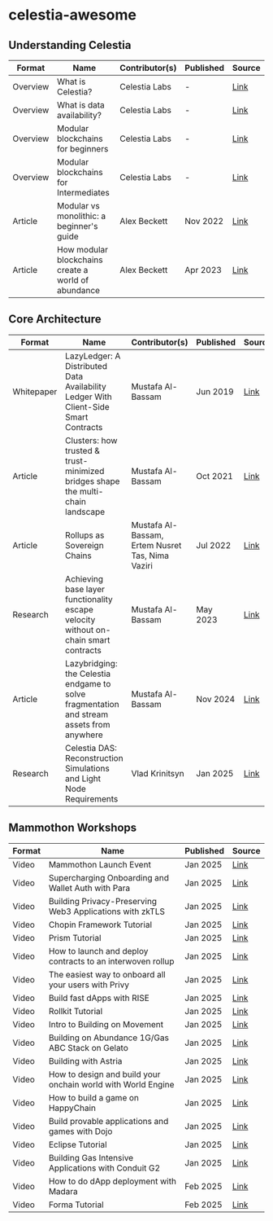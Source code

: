 # celestia-awesome

## Understanding Celestia

| Format     | Name                                                      | Contributor(s)   | Published | Source                                                                               |
|------------|-----------------------------------------------------------|------------------|-----------|--------------------------------------------------------------------------------------|
| Overview   | What is Celestia?                                         | Celestia Labs    | -         | [Link](https://celestia.org/what-is-celestia/)                                       |
| Overview   | What is data availability?                                | Celestia Labs    | -         | [Link](https://celestia.org/what-is-da/)                                             |
| Overview   | Modular blockchains for beginners                         | Celestia Labs    | -         | [Link](https://celestia.org/learn/beginners/modular-blockchains-for-beginners/)      |
| Overview   | Modular blockchains for Intermediates                     | Celestia Labs    | -         | [Link](https://celestia.org/learn/intermediates/modular-and-monolithic-blockchains/) |
| Article    | Modular vs monolithic: a beginner's guide                 | Alex Beckett     | Nov 2022  | [Link](https://blog.celestia.org/modular-vs-monolithic-a-beginners-guide/)           |
| Article    | How modular blockchains create a world of abundance       | Alex Beckett     | Apr 2023  | [Link](https://blog.celestia.org/abundant-blockchains/)                              |

## Core Architecture

| Format     | Name                                                                                      | Contributor(s)                                   | Published  | Source                                                                   |
|------------|-------------------------------------------------------------------------------------------|--------------------------------------------------|------------|--------------------------------------------------------------------------|
| Whitepaper | LazyLedger: A Distributed Data Availability Ledger With Client-Side Smart Contracts       | Mustafa Al-Bassam                                | Jun 2019 | [Link](https://arxiv.org/abs/1905.09274)                                   |
| Article    | Clusters: how trusted & trust-minimized bridges shape the multi-chain landscape           | Mustafa Al-Bassam                                | Oct 2021 | [Link](https://blog.celestia.org/clusters/)                                |
| Article    | Rollups as Sovereign Chains                                                               | Mustafa Al-Bassam, Ertem Nusret Tas, Nima Vaziri | Jul 2022 | [Link](https://blog.celestia.org/sovereign-rollup-chains/)                 |
| Research   | Achieving base layer functionality escape velocity without on-chain smart contracts       | Mustafa Al-Bassam                                | May 2023 | [Link](https://forum.celestia.org/t/achieving-base-layer-functionality-escape-velocity-without-on-chain-smart-contracts-using-sovereign-zk-rollups/95) |
| Article    | Lazybridging: the Celestia endgame to solve fragmentation and stream assets from anywhere | Mustafa Al-Bassam                                | Nov 2024 | [Link](https://blog.celestia.org/lazybridging/)                             |
| Research   | Celestia DAS: Reconstruction Simulations and Light Node Requirements                      | Vlad Krinitsyn                                   | Jan 2025 | [Link](https://forum.celestia.org/t/celestia-das-reconstruction-simulations-and-light-node-requirements/1891) |

## Mammothon Workshops

| Format  | Name                                                         | Published | Source                               |
|---------|--------------------------------------------------------------|-----------|--------------------------------------|
| Video   | Mammothon Launch Event                                       | Jan 2025  | [Link](https://youtu.be/3Tb3NpFR5ww) |
| Video   | Supercharging Onboarding and Wallet Auth with Para           | Jan 2025  | [Link](https://youtu.be/_-6YJIZF4uY) |
| Video   | Building Privacy-Preserving Web3 Applications with zkTLS     | Jan 2025  | [Link](https://youtu.be/YQVG6_qZNWI) |
| Video   | Chopin Framework Tutorial                                    | Jan 2025  | [Link](https://youtu.be/1yrwmWHf2vU) |
| Video   | Prism Tutorial                                               | Jan 2025  | [Link](https://youtu.be/BWGAnuL3GOQ) |
| Video   | How to launch and deploy contracts to an interwoven rollup   | Jan 2025  | [Link](https://youtu.be/ToQ8UrUnXAQ) |
| Video   | The easiest way to onboard all your users with Privy         | Jan 2025  | [Link](https://youtu.be/ueW1zCjOJBo) |
| Video   | Build fast dApps with RISE                                   | Jan 2025  | [Link](https://youtu.be/Oq-K2GSyozo) |
| Video   | Rollkit Tutorial                                             | Jan 2025  | [Link](https://youtu.be/SG8ReeNlGaA) |
| Video   | Intro to Building on Movement                                | Jan 2025  | [Link](https://youtu.be/nOge11wZbZU) |
| Video   | Building on Abundance 1G/Gas ABC Stack on Gelato             | Jan 2025  | [Link](https://youtu.be/To6ZBwcpsb0) |
| Video   | Building with Astria                                         | Jan 2025  | [Link](https://youtu.be/-jJ-JUT8nkI) |
| Video   | How to design and build your onchain world with World Engine | Jan 2025  | [Link](https://youtu.be/BCl-89ob120) |
| Video   | How to build a game on HappyChain                            | Jan 2025  | [Link](https://youtu.be/ZWQ4bHj5J9w) |
| Video   | Build provable applications and games with Dojo              | Jan 2025  | [Link](https://youtu.be/sj0lJjufby4) |
| Video   | Eclipse Tutorial                                             | Jan 2025  | [Link](https://youtu.be/gwEXCHTZkzc) |
| Video   | Building Gas Intensive Applications with Conduit G2          | Jan 2025  | [Link](https://youtu.be/t82-Q-NgxQQ) |
| Video   | How to do dApp deployment with Madara                        | Feb 2025  | [Link](https://youtu.be/4dNJoOntC9o) |
| Video   | Forma Tutorial                                               | Feb 2025  | [Link](https://youtu.be/8NLUbwooORw) |
